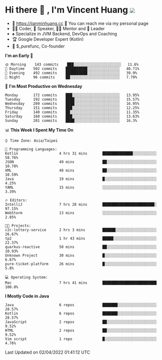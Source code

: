 # Hi there 👋 , I'm Vincent Huang ![](https://komarev.com/ghpvc/?username=Jian-Min-Huang)
- 💎 https://jianminhuang.cc 🙋 You can reach me via my personal page
- 👨‍💻 Coder, 🎤 Speaker, 👨‍🏫 Mentor and 🚀 Leader
- ♠️ Specialize in JVM Backend, DevOps and Coaching
- 🏆 Google Developer Expert (Kotlin)
- 💼 $_purefunc, Co-founder

<!--START_SECTION:waka-->
**I'm an Early 🐤** 

```text
🌞 Morning    143 commits    ███░░░░░░░░░░░░░░░░░░░░░░   11.6% 
🌆 Daytime    502 commits    ██████████░░░░░░░░░░░░░░░   40.71% 
🌃 Evening    492 commits    ██████████░░░░░░░░░░░░░░░   39.9% 
🌙 Night      96 commits     ██░░░░░░░░░░░░░░░░░░░░░░░   7.79%

```
📅 **I'm Most Productive on Wednesday** 

```text
Monday       172 commits    ███░░░░░░░░░░░░░░░░░░░░░░   13.95% 
Tuesday      192 commits    ████░░░░░░░░░░░░░░░░░░░░░   15.57% 
Wednesday    209 commits    ████░░░░░░░░░░░░░░░░░░░░░   16.95% 
Thursday     151 commits    ███░░░░░░░░░░░░░░░░░░░░░░   12.25% 
Friday       140 commits    ██░░░░░░░░░░░░░░░░░░░░░░░   11.35% 
Saturday     168 commits    ███░░░░░░░░░░░░░░░░░░░░░░   13.63% 
Sunday       201 commits    ████░░░░░░░░░░░░░░░░░░░░░   16.3%

```


📊 **This Week I Spent My Time On** 

```text
⌚︎ Time Zone: Asia/Taipei

💬 Programming Languages: 
Kotlin                   4 hrs 31 mins       ██████████████░░░░░░░░░░░   58.76% 
JSON                     49 mins             ██░░░░░░░░░░░░░░░░░░░░░░░   10.78% 
XML                      48 mins             ██░░░░░░░░░░░░░░░░░░░░░░░   10.59% 
Java                     19 mins             █░░░░░░░░░░░░░░░░░░░░░░░░   4.25% 
YAML                     15 mins             ░░░░░░░░░░░░░░░░░░░░░░░░░   3.39%

🔥 Editors: 
IntelliJ                 7 hrs 28 mins       ████████████████████████░   97.15% 
WebStorm                 13 mins             ░░░░░░░░░░░░░░░░░░░░░░░░░   2.85%

🐱‍💻 Projects: 
c2c-lottery-service      2 hrs 3 mins        ██████░░░░░░░░░░░░░░░░░░░   26.67% 
tp2                      1 hr 43 mins        █████░░░░░░░░░░░░░░░░░░░░   22.37% 
quarkus-reactive         50 mins             ██░░░░░░░░░░░░░░░░░░░░░░░   10.93% 
Unknown Project          30 mins             █░░░░░░░░░░░░░░░░░░░░░░░░   6.67% 
pure-ticket-platform     26 mins             █░░░░░░░░░░░░░░░░░░░░░░░░   5.8%

💻 Operating System: 
Mac                      7 hrs 41 mins       █████████████████████████   100.0%

```

**I Mostly Code in Java** 

```text
Java                     6 repos             ███████░░░░░░░░░░░░░░░░░░   28.57% 
Kotlin                   6 repos             ███████░░░░░░░░░░░░░░░░░░   28.57% 
JavaScript               2 repos             ██░░░░░░░░░░░░░░░░░░░░░░░   9.52% 
HTML                     2 repos             ██░░░░░░░░░░░░░░░░░░░░░░░   9.52% 
Vim script               1 repo              █░░░░░░░░░░░░░░░░░░░░░░░░   4.76%

```



 Last Updated on 02/04/2022 01:41:12 UTC
<!--END_SECTION:waka-->
